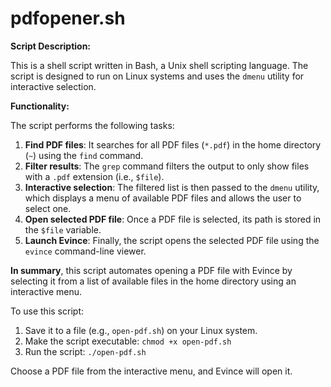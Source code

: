 # pdfopener.sh

**Script Description:**

This is a shell script written in Bash, a Unix shell scripting language. The script is designed to run on Linux systems and uses the `dmenu` utility for interactive selection.

**Functionality:**

The script performs the following tasks:

1. **Find PDF files**: It searches for all PDF files (`*.pdf`) in the home directory (`~`) using the `find` command.
2. **Filter results**: The `grep` command filters the output to only show files with a `.pdf` extension (i.e., `$file`).
3. **Interactive selection**: The filtered list is then passed to the `dmenu` utility, which displays a menu of available PDF files and allows the user to select one.
4. **Open selected PDF file**: Once a PDF file is selected, its path is stored in the `$file` variable.
5. **Launch Evince**: Finally, the script opens the selected PDF file using the `evince` command-line viewer.

**In summary**, this script automates opening a PDF file with Evince by selecting it from a list of available files in the home directory using an interactive menu.

To use this script:

1. Save it to a file (e.g., `open-pdf.sh`) on your Linux system.
2. Make the script executable: `chmod +x open-pdf.sh`
3. Run the script: `./open-pdf.sh`

Choose a PDF file from the interactive menu, and Evince will open it.